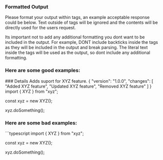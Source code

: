 ### Formatted Output

Please format your output within <generative-solution> tags, an example acceptable response could be below.
Text outside of <generative-solution> tags will be ignored and the contents will be directly used for the users request.

Its important not to add any additional formatting you dont want to be included in the output.
For example, DONT include backticks inside the <generative-solution> tags as they will be included in the output and break parsing.
The literal text inside the <generative-solution> tags will be used as the output, so dont include any additional formatting.

### Here are some good examples:

<generative-solution>
### Details
Adds suport for XYZ feature.
</generative-solution>


<generative-solution>
{
    "version": "1.0.0",
    "changes": [
        "Added XYZ feature",
        "Updated XYZ feature",
        "Removed XYZ feature"
    ]
}
</generative-solution>

<generative-solution>
import { XYZ } from "xyz";

const xyz = new XYZ();

xyz.doSomething();
</generative-solution>


### Here are some bad examples:

<generative-solution>
```typescript
import { XYZ } from "xyz";

const xyz = new XYZ();

xyz.doSomething();
</generative-solution>
